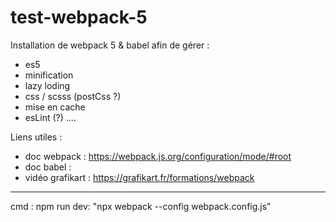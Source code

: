 # test-webpack-5


Installation de webpack 5 & babel afin de gérer :
- es5
- minification
- lazy loding
- css / scsss (postCss ?)
- mise en cache
- esLint (?)
....

Liens utiles :
- doc webpack : https://webpack.js.org/configuration/mode/#root
- doc babel :
- vidéo grafikart : https://grafikart.fr/formations/webpack

---
cmd :
npm run dev: "npx webpack --config webpack.config.js"
